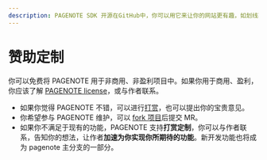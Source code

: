 ```yaml
---
description: PAGENOTE SDK 开源在GitHub中，你可以用它来让你的网站更有趣，如划线高亮、划线分线、反馈等一系列功能。
---
```


# 赞助定制

你可以免费将 PAGENOTE 用于非商用、非盈利项目中。如果你用于商用、盈利，你应该了解 [PAGENOTE license](https://help.pagenote.cn/guan-yu-wo/about-license)，或与作者联系。

* 如果你觉得 PAGENOTE 不错，可以进行[打赏](https://pagenote.cn/donation)，也可以提出你的宝贵意见。
* 你希望参与 PAGENOTE 维护，可以 [fork 项目](https://github.com/rowthan/pagenote)后提交 MR。
* 如果你不满足于现有的功能，PAGENOTE 支持**打赏定制**，你可以与作者联系，告知你的想法，让作者**加速为你实现你所期待的功能**。新开发功能也将成为 pagenote 主分支的一部分。

